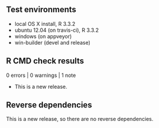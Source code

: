 ## Test environments
* local OS X install, R 3.3.2
* ubuntu 12.04 (on travis-ci), R 3.3.2
* windows (on appveyor)
* win-builder (devel and release)

## R CMD check results

0 errors | 0 warnings | 1 note

* This is a new release.

## Reverse dependencies

This is a new release, so there are no reverse dependencies.

